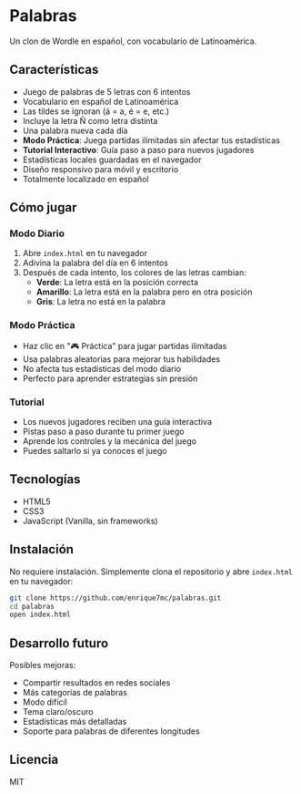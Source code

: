# Palabras

Un clon de Wordle en español, con vocabulario de Latinoamérica.

## Características

- Juego de palabras de 5 letras con 6 intentos
- Vocabulario en español de Latinoamérica
- Las tildes se ignoran (á = a, é = e, etc.)
- Incluye la letra Ñ como letra distinta
- Una palabra nueva cada día
- **Modo Práctica**: Juega partidas ilimitadas sin afectar tus estadísticas
- **Tutorial Interactivo**: Guía paso a paso para nuevos jugadores
- Estadísticas locales guardadas en el navegador
- Diseño responsivo para móvil y escritorio
- Totalmente localizado en español

## Cómo jugar

### Modo Diario
1. Abre `index.html` en tu navegador
2. Adivina la palabra del día en 6 intentos
3. Después de cada intento, los colores de las letras cambian:
   - **Verde**: La letra está en la posición correcta
   - **Amarillo**: La letra está en la palabra pero en otra posición
   - **Gris**: La letra no está en la palabra

### Modo Práctica
- Haz clic en "🎮 Práctica" para jugar partidas ilimitadas
- Usa palabras aleatorias para mejorar tus habilidades
- No afecta tus estadísticas del modo diario
- Perfecto para aprender estrategias sin presión

### Tutorial
- Los nuevos jugadores reciben una guía interactiva
- Pistas paso a paso durante tu primer juego
- Aprende los controles y la mecánica del juego
- Puedes saltarlo si ya conoces el juego

## Tecnologías

- HTML5
- CSS3
- JavaScript (Vanilla, sin frameworks)

## Instalación

No requiere instalación. Simplemente clona el repositorio y abre `index.html` en tu navegador:

```bash
git clone https://github.com/enrique7mc/palabras.git
cd palabras
open index.html
```

## Desarrollo futuro

Posibles mejoras:
- Compartir resultados en redes sociales
- Más categorías de palabras
- Modo difícil
- Tema claro/oscuro
- Estadísticas más detalladas
- Soporte para palabras de diferentes longitudes

## Licencia

MIT
